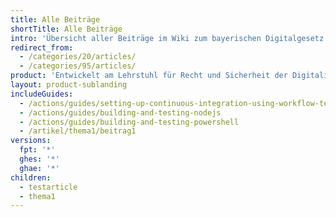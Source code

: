 ```yaml
---
title: Alle Beiträge
shortTitle: Alle Beiträge
intro: 'Übersicht aller Beiträge im Wiki zum bayerischen Digitalgesetz'
redirect_from:
  - /categories/20/articles/
  - /categories/95/articles/
product: 'Entwickelt am Lehrstuhl für Recht und Sicherheit der Digitalisierung (TUM) in Zusammenarbeit mit Studierenden der Hochschule für Politik München (TUM)'
layout: product-sublanding
includeGuides:
  - /actions/guides/setting-up-continuous-integration-using-workflow-templates
  - /actions/guides/building-and-testing-nodejs
  - /actions/guides/building-and-testing-powershell
  - /artikel/thema1/beitrag1
versions:
  fpt: '*'
  ghes: '*'
  ghae: '*'
children:
  - testarticle
  - thema1
---
```


